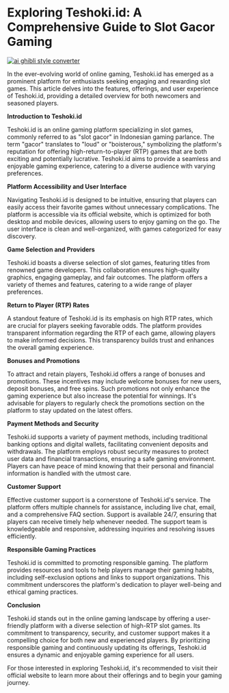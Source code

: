 # Exploring Teshoki.id: A Comprehensive Guide to Slot Gacor Gaming

[![ai ghibli style converter](https://i.imgur.com/dwt8Y5G.gif)](https://witbeam.net/slzx)

In the ever-evolving world of online gaming, Teshoki.id has emerged as a prominent platform for enthusiasts seeking engaging and rewarding slot games. This article delves into the features, offerings, and user experience of Teshoki.id, providing a detailed overview for both newcomers and seasoned players.

**Introduction to Teshoki.id**

Teshoki.id is an online gaming platform specializing in slot games, commonly referred to as "slot gacor" in Indonesian gaming parlance. The term "gacor" translates to "loud" or "boisterous," symbolizing the platform's reputation for offering high-return-to-player (RTP) games that are both exciting and potentially lucrative. Teshoki.id aims to provide a seamless and enjoyable gaming experience, catering to a diverse audience with varying preferences.

**Platform Accessibility and User Interface**

Navigating Teshoki.id is designed to be intuitive, ensuring that players can easily access their favorite games without unnecessary complications. The platform is accessible via its official website, which is optimized for both desktop and mobile devices, allowing users to enjoy gaming on the go. The user interface is clean and well-organized, with games categorized for easy discovery.

**Game Selection and Providers**

Teshoki.id boasts a diverse selection of slot games, featuring titles from renowned game developers. This collaboration ensures high-quality graphics, engaging gameplay, and fair outcomes. The platform offers a variety of themes and features, catering to a wide range of player preferences.

**Return to Player (RTP) Rates**

A standout feature of Teshoki.id is its emphasis on high RTP rates, which are crucial for players seeking favorable odds. The platform provides transparent information regarding the RTP of each game, allowing players to make informed decisions. This transparency builds trust and enhances the overall gaming experience.

**Bonuses and Promotions**

To attract and retain players, Teshoki.id offers a range of bonuses and promotions. These incentives may include welcome bonuses for new users, deposit bonuses, and free spins. Such promotions not only enhance the gaming experience but also increase the potential for winnings. It's advisable for players to regularly check the promotions section on the platform to stay updated on the latest offers.

**Payment Methods and Security**

Teshoki.id supports a variety of payment methods, including traditional banking options and digital wallets, facilitating convenient deposits and withdrawals. The platform employs robust security measures to protect user data and financial transactions, ensuring a safe gaming environment. Players can have peace of mind knowing that their personal and financial information is handled with the utmost care.

**Customer Support**

Effective customer support is a cornerstone of Teshoki.id's service. The platform offers multiple channels for assistance, including live chat, email, and a comprehensive FAQ section. Support is available 24/7, ensuring that players can receive timely help whenever needed. The support team is knowledgeable and responsive, addressing inquiries and resolving issues efficiently.

**Responsible Gaming Practices**

Teshoki.id is committed to promoting responsible gaming. The platform provides resources and tools to help players manage their gaming habits, including self-exclusion options and links to support organizations. This commitment underscores the platform's dedication to player well-being and ethical gaming practices.

**Conclusion**

Teshoki.id stands out in the online gaming landscape by offering a user-friendly platform with a diverse selection of high-RTP slot games. Its commitment to transparency, security, and customer support makes it a compelling choice for both new and experienced players. By prioritizing responsible gaming and continuously updating its offerings, Teshoki.id ensures a dynamic and enjoyable gaming experience for all users.

For those interested in exploring Teshoki.id, it's recommended to visit their official website to learn more about their offerings and to begin your gaming journey.